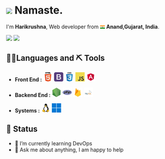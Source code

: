 <h1>
  <img src="https://emojis.slackmojis.com/emojis/images/1531849430/4246/blob-sunglasses.gif?1531849430" width="30"/> Namaste.
</h1>

<p>I'm <b>Harikrushna</b>, Web developer from <img src="https://raw.githubusercontent.com/hampusborgos/country-flags/main/svg/in.svg" width="13"/> <b>Anand,Gujarat, India</b>. </p>

<a href="mailto:github@haripatel.co.in?subject=%5BGitHub%5D%20%F0%9F%94%A5Contact&body=Hello%20Hari%2C%0D%0A%0D%0AI've%20seen%20your%20Github%20Profile%2C%20I%20want%20to"><img src="https://img.shields.io/badge/e‑mail-D14836.svg?style=for-the-badge&logo=GMail&logoColor=white" /></a>
<a href="https://linkedin.com/in/hardikhari96"><img src="https://img.shields.io/badge/linkedin-0077B5.svg?style=for-the-badge&logo=linkedin&logoColor=white" /></a>

## 👨‍💻Languages and ⛏️ Tools

- **Front End :** 
<code><img height="25" src="https://raw.githubusercontent.com/github/explore/80688e429a7d4ef2fca1e82350fe8e3517d3494d/topics/html/html.png"></code> 
<code><img height="25" src="https://raw.githubusercontent.com/github/explore/80688e429a7d4ef2fca1e82350fe8e3517d3494d/topics/bootstrap/bootstrap.png"></code> 
<code><img height="25" src="https://raw.githubusercontent.com/github/explore/80688e429a7d4ef2fca1e82350fe8e3517d3494d/topics/css/css.png"></code> 
<code><img height="25" src="https://raw.githubusercontent.com/github/explore/80688e429a7d4ef2fca1e82350fe8e3517d3494d/topics/javascript/javascript.png"></code>
<code><img height="25" src="https://raw.githubusercontent.com/github/explore/80688e429a7d4ef2fca1e82350fe8e3517d3494d/topics/angular/angular.png"></code> 

- **Backend End :**
<code><img height="25" src="https://raw.githubusercontent.com/github/explore/80688e429a7d4ef2fca1e82350fe8e3517d3494d/topics/nodejs/nodejs.png"></code> 
<code><img height="25" src="https://raw.githubusercontent.com/github/explore/80688e429a7d4ef2fca1e82350fe8e3517d3494d/topics/php/php.png"></code> 
<code><img height="25" src="https://raw.githubusercontent.com/github/explore/728542e0d33f83720614f61923a9cb424264db23/topics/firebase/firebase.png"></code> 
<code><img height="25" src="https://raw.githubusercontent.com/github/explore/80688e429a7d4ef2fca1e82350fe8e3517d3494d/topics/mysql/mysql.png"></code> 

- **Systems :**
<code><img height="25" src="https://raw.githubusercontent.com/github/explore/728542e0d33f83720614f61923a9cb424264db23/topics/linux/linux.png"></code> 
<code><img height="25" src="https://raw.githubusercontent.com/github/explore/728542e0d33f83720614f61923a9cb424264db23/topics/windows/windows.png"></code>
<!-- Talking about you -->
## 📃 Status

- 🌱 I’m currently learning DevOps
- 💬 Ask me about anything, I am happy to help

